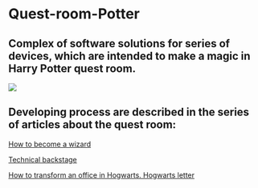 # Quest-room-Potter

## Complex of software solutions for series of devices, which are intended to make a magic in Harry Potter quest room.

![](https://hsto.org/r/w1560/webt/k8/bp/8b/k8bp8bh0prn1ilz04-iactnrtjq.jpeg)

## Developing process are described in the series of articles about the quest room:

[How to become a wizard](https://habr.com/ru/post/410585)

[Technical backstage](https://habr.com/ru/post/411059)

[How to transform an office in Hogwarts. Hogwarts letter](https://habr.com/ru/post/412621)




